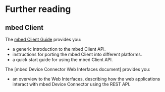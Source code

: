 # Further reading

## mbed Client

The [mbed Client Guide](https://docs.mbed.com/docs/mbed-client-guide/en/latest/) provides you:

- a generic introduction to the mbed Client API.
- instructions for porting the mbed Client into different platforms.
- a quick start guide for using the mbed Client API.

The [mbed Device Connector Web Interfaces document] provides you:

- an overview to the Web Interfaces, describing how the web applications interact with mbed Device Connector using the REST API.


